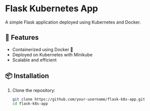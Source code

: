 
# Flask Kubernetes App

A simple Flask application deployed using Kubernetes and Docker.

## 🚀 Features
- Containerized using Docker 🐳
- Deployed on Kubernetes with Minikube
- Scalable and efficient

## 📦 Installation

1. Clone the repository:
   ```sh
   git clone https://github.com/your-username/flask-k8s-app.git
   cd flask-k8s-app
